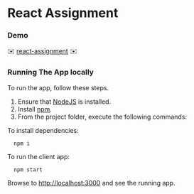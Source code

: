 # React Assignment

### Demo
:envelope: [react-assignment](https://flamboyant-brahmagupta-de75c5.netlify.app/brackets) :envelope:

### Running The App locally

To run the app, follow these steps.

1. Ensure that [NodeJS](http://nodejs.org/) is installed.
2. Install [npm](https://www.npmjs.com/).
3. From the project folder, execute the following commands:

To install dependencies:
```shell
  npm i
```
To run the client app:

```shell
  npm start
```
Browse to [http://localhost:3000](http://localhost:3000) and see the running app.
